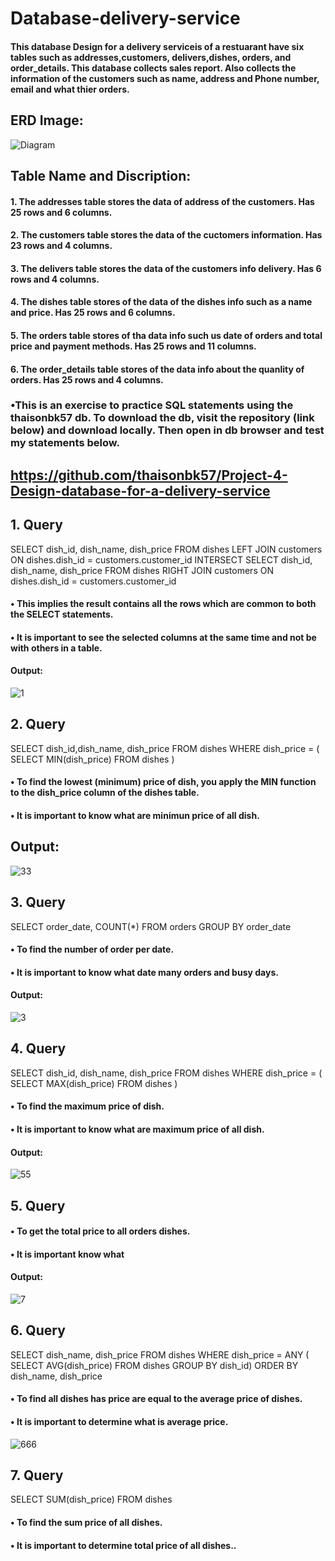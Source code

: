 # Database-delivery-service

#### This database Design for a delivery serviceis of a restuarant have six tables such as addresses,customers, delivers,dishes, orders, and order_details. This database collects sales report. Also collects the information of the customers such as name, address and Phone number, email and what thier orders.

## ERD Image:
![Diagram](https://user-images.githubusercontent.com/72851503/102731216-39346580-4372-11eb-9c51-bfe759d083d4.png)



## Table Name and Discription:
#### 1.	The addresses table stores the data of address of the customers. Has 25 rows and 6 columns.
#### 2.	The customers table stores the data of the cuctomers information. Has 23 rows and 4 columns.
#### 3.	The delivers table stores the data of the customers info delivery.  Has 6 rows and 4 columns.
#### 4. The dishes table stores of the data of the dishes info such as a name and price. Has 25 rows and 6 columns.
#### 5. The orders table stores of tha data info such us date of orders and total price and payment methods. Has 25 rows and 11 columns.
#### 6. The order_details table stores of the data info about the quanlity of orders. Has 25 rows and 4 columns.

### •This is an exercise to practice SQL statements using the thaisonbk57 db. To download the db, visit the repository (link below) and download locally. Then open in db browser and test my statements below.

## https://github.com/thaisonbk57/Project-4-Design-database-for-a-delivery-service

## 1. Query
SELECT dish_id, dish_name, dish_price 
FROM dishes
LEFT JOIN customers ON dishes.dish_id = customers.customer_id 
INTERSECT 
SELECT dish_id, dish_name, dish_price 
FROM dishes
RIGHT JOIN customers ON dishes.dish_id = customers.customer_id 

#### • This implies the result contains all the rows which are common to both the SELECT statements. 
#### • It is important to see the selected columns at the same time and not be with others in a table. 
#### Output:
![1](https://user-images.githubusercontent.com/72851503/102737394-422d3300-4382-11eb-9e39-f12e046b2aa8.jpg)

## 2. Query
SELECT dish_id,dish_name, dish_price FROM dishes
WHERE dish_price = ( SELECT MIN(dish_price) FROM dishes )
#### • To find the lowest (minimum) price of dish, you apply the MIN function to the dish_price column of the dishes table.
#### • It is important to know what are minimun price of all dish.
## Output:
![33](https://user-images.githubusercontent.com/72851503/103166430-ee788900-485c-11eb-9e00-f0e822d70d37.jpg)

## 3. Query
SELECT order_date,
COUNT(*) 
FROM orders GROUP BY order_date
#### • To find the number of order per date.
#### • It is important to know what date many orders and busy days.
#### Output:
![3](https://user-images.githubusercontent.com/72851503/103144227-ce639f80-4760-11eb-914f-a0c3e4f4c406.jpg)

## 4. Query
SELECT dish_id, dish_name, dish_price FROM dishes
WHERE dish_price = ( SELECT MAX(dish_price) FROM dishes )
#### • To find the maximum price of dish.
#### • It is important to know what are maximum price of all dish.
#### Output:
![55](https://user-images.githubusercontent.com/72851503/103166394-7a3de580-485c-11eb-9d97-cb921ef03406.jpg)

## 5. Query
#### • To get the total price to all orders dishes.
#### • It is important know what
#### Output:
![7](https://user-images.githubusercontent.com/72851503/103165431-cbe17280-4852-11eb-90cd-9ce62d6b0d32.jpg)

## 6. Query
SELECT dish_name, dish_price FROM dishes 
WHERE dish_price = ANY ( SELECT AVG(dish_price) 
FROM dishes GROUP BY dish_id) 
ORDER BY dish_name, dish_price
#### •	To find all dishes has price are equal to the average price of dishes.
#### •	It is important to determine what is average price.
![666](https://user-images.githubusercontent.com/72851503/103169692-06f69c80-4879-11eb-950b-ae809e2cabe8.jpg)

## 7. Query
SELECT SUM(dish_price) FROM dishes
#### •	To find the sum price of all dishes.
#### •	It is important to determine total price of all dishes..












